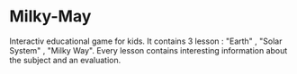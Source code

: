 # Milky-May

Interactiv educational game for kids. It contains 3 lesson : "Earth" , "Solar System" , "Milky Way". Every lesson contains interesting information about the subject and an evaluation. 
